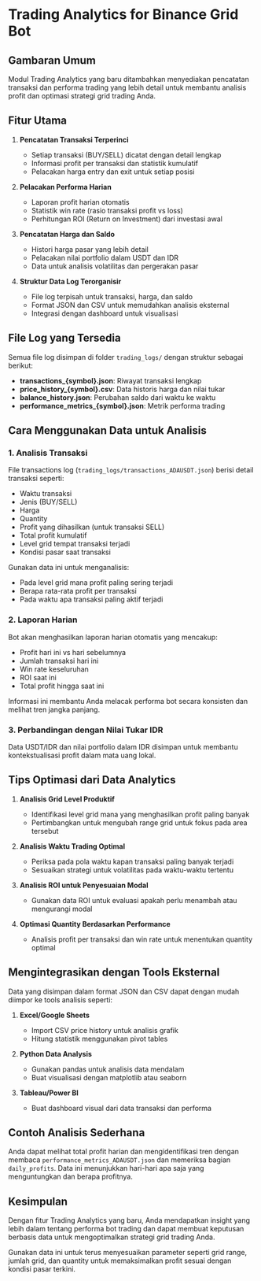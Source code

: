 # Trading Analytics for Binance Grid Bot

## Gambaran Umum

Modul Trading Analytics yang baru ditambahkan menyediakan pencatatan transaksi dan performa trading yang lebih detail untuk membantu analisis profit dan optimasi strategi grid trading Anda.

## Fitur Utama

1. **Pencatatan Transaksi Terperinci**
   - Setiap transaksi (BUY/SELL) dicatat dengan detail lengkap
   - Informasi profit per transaksi dan statistik kumulatif
   - Pelacakan harga entry dan exit untuk setiap posisi

2. **Pelacakan Performa Harian**
   - Laporan profit harian otomatis
   - Statistik win rate (rasio transaksi profit vs loss)
   - Perhitungan ROI (Return on Investment) dari investasi awal

3. **Pencatatan Harga dan Saldo**
   - Histori harga pasar yang lebih detail
   - Pelacakan nilai portfolio dalam USDT dan IDR
   - Data untuk analisis volatilitas dan pergerakan pasar

4. **Struktur Data Log Terorganisir**
   - File log terpisah untuk transaksi, harga, dan saldo
   - Format JSON dan CSV untuk memudahkan analisis eksternal
   - Integrasi dengan dashboard untuk visualisasi

## File Log yang Tersedia

Semua file log disimpan di folder `trading_logs/` dengan struktur sebagai berikut:

- **transactions_{symbol}.json**: Riwayat transaksi lengkap
- **price_history_{symbol}.csv**: Data historis harga dan nilai tukar
- **balance_history.json**: Perubahan saldo dari waktu ke waktu
- **performance_metrics_{symbol}.json**: Metrik performa trading

## Cara Menggunakan Data untuk Analisis

### 1. Analisis Transaksi

File transactions log (`trading_logs/transactions_ADAUSDT.json`) berisi detail transaksi seperti:
- Waktu transaksi
- Jenis (BUY/SELL)
- Harga
- Quantity
- Profit yang dihasilkan (untuk transaksi SELL)
- Total profit kumulatif
- Level grid tempat transaksi terjadi
- Kondisi pasar saat transaksi

Gunakan data ini untuk menganalisis:
- Pada level grid mana profit paling sering terjadi
- Berapa rata-rata profit per transaksi
- Pada waktu apa transaksi paling aktif terjadi

### 2. Laporan Harian

Bot akan menghasilkan laporan harian otomatis yang mencakup:
- Profit hari ini vs hari sebelumnya
- Jumlah transaksi hari ini
- Win rate keseluruhan
- ROI saat ini
- Total profit hingga saat ini

Informasi ini membantu Anda melacak performa bot secara konsisten dan melihat tren jangka panjang.

### 3. Perbandingan dengan Nilai Tukar IDR

Data USDT/IDR dan nilai portfolio dalam IDR disimpan untuk membantu kontekstualisasi profit dalam mata uang lokal.

## Tips Optimasi dari Data Analytics

1. **Analisis Grid Level Produktif**
   - Identifikasi level grid mana yang menghasilkan profit paling banyak
   - Pertimbangkan untuk mengubah range grid untuk fokus pada area tersebut

2. **Analisis Waktu Trading Optimal**
   - Periksa pada pola waktu kapan transaksi paling banyak terjadi
   - Sesuaikan strategi untuk volatilitas pada waktu-waktu tertentu

3. **Analisis ROI untuk Penyesuaian Modal**
   - Gunakan data ROI untuk evaluasi apakah perlu menambah atau mengurangi modal

4. **Optimasi Quantity Berdasarkan Performance**
   - Analisis profit per transaksi dan win rate untuk menentukan quantity optimal

## Mengintegrasikan dengan Tools Eksternal

Data yang disimpan dalam format JSON dan CSV dapat dengan mudah diimpor ke tools analisis seperti:

1. **Excel/Google Sheets**
   - Import CSV price history untuk analisis grafik
   - Hitung statistik menggunakan pivot tables

2. **Python Data Analysis**
   - Gunakan pandas untuk analisis data mendalam
   - Buat visualisasi dengan matplotlib atau seaborn

3. **Tableau/Power BI**
   - Buat dashboard visual dari data transaksi dan performa

## Contoh Analisis Sederhana

Anda dapat melihat total profit harian dan mengidentifikasi tren dengan membaca `performance_metrics_ADAUSDT.json` dan memeriksa bagian `daily_profits`. Data ini menunjukkan hari-hari apa saja yang menguntungkan dan berapa profitnya.

## Kesimpulan

Dengan fitur Trading Analytics yang baru, Anda mendapatkan insight yang lebih dalam tentang performa bot trading dan dapat membuat keputusan berbasis data untuk mengoptimalkan strategi grid trading Anda.

Gunakan data ini untuk terus menyesuaikan parameter seperti grid range, jumlah grid, dan quantity untuk memaksimalkan profit sesuai dengan kondisi pasar terkini. 